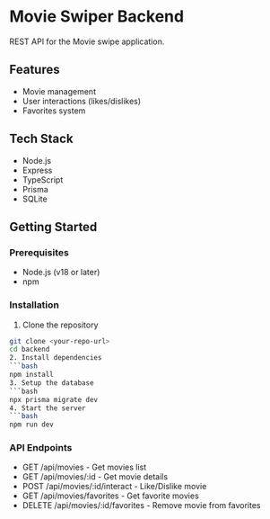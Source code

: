 # Movie Swiper Backend

REST API for the Movie swipe application.

## Features
- Movie management
- User interactions (likes/dislikes)
- Favorites system

## Tech Stack
- Node.js
- Express
- TypeScript
- Prisma
- SQLite

## Getting Started

### Prerequisites
- Node.js (v18 or later)
- npm

### Installation
1. Clone the repository
```bash
git clone <your-repo-url>
cd backend
2. Install dependencies
```bash
npm install
3. Setup the database
```bash
npx prisma migrate dev
4. Start the server
```bash
npm run dev
```
### API Endpoints
- GET /api/movies - Get movies list
- GET /api/movies/:id - Get movie details
- POST /api/movies/:id/interact - Like/Dislike movie
- GET /api/movies/favorites - Get favorite movies
- DELETE /api/movies/:id/favorites - Remove movie from favorites
